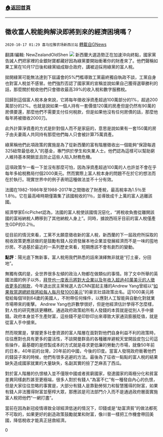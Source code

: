 ###  [:house:返回首頁](https://github.com/ourhimalayas/txt)
---

## 徵收富人稅能夠解決即將到來的經濟困境嗎？
`2020-10-17 01:29 喜马拉雅农场新西兰站` [轉載自GNews](https://gnews.org/zh-hant/429592/)

翻譯/編輯: NewZealandOldShen
![]()![](https://s3.amazonaws.com/gnews-media-offload/wp-content/uploads/2020/10/17012017/Capture-20.png)
新西蘭大選造勢正在加速沖向終點，國家黨告誡人們把家裡的金銀財寶都藏好因為綠黨要開始衝著你的財產來了。他們聲稱如果工黨在10月17日後和綠黨組成聯合政府，講被迫採用綠黨的富人稅。

拋開綠黨可能無法達到下屆議會的5%門檻導致工黨最終獨自執政不談，工黨自身也對富人稅並不感冒。他們強烈否認了國家黨的宣稱並說如果自己獲得選舉勝利的話，那麼關於稅收他們只會徵收最高39%的收入稅和數字服務稅。

回歸到這個富人稅本身來說，它將每年徵收淨資產超過100萬部分的1%，超過200萬部分的2%。也就是說如果一個人持有一套價值120萬的房產但是仍然有90萬的房債要還，那麼他們不需要支付任何稅款，但是如果他沒有任何房債的話，那麼他每年將被徵收2000刀。

此外計算淨資產的方式是針對個人而不是家庭的，意思是說如果有一套150萬的房子由夫妻兩人共同持有那麼他們每人只會被計算75萬資產。

綠黨稱他們此項政策的實施是為了從新西蘭的富有階層徵收出一個能夠“保證每週325紐幣最低收入”的基金，專門供於學生和失業人士。他們認為這樣可以幫助窮人維持基本開銷並且防止這些人陷入財務危機。

這項政策乍一看一下並沒有那麼可怕，因為淨資產超過100萬的人也許並不會在乎每年多給稅務局付個2000美元。然而實際上富人稅本身的問題不在於它的想法而在於執行。現實世界中的例子表明這種做法並不十分有效。

法國在1982-1986年至1988-2017年之間徵收了財產稅，最高稅率為1.5％至1.8％。它在最高峰時期僅籌集了該國稅收的1％，並導致成千上萬的富人逃離該國。

經濟學家ÉricPichet認為，法國的富人稅使該國情況惡化，“將稅收負擔從離開該國的富裕納稅人轉移到了其他納稅人身上”。同時，據說西班牙目前的富人稅僅產生GDP的0.2％。

從目前的情況來看，工黨不太願意徵收新的富人稅，新西蘭的下一屆政府所採取的稅收政策更應該做的是鼓勵有錢人投資發展本地企業並發展經濟而不是一味的囤地炒房。不過基於最近的一系列歷史來看，短期應該不會有劇烈的變動。

**點評**：陽光底下無新事，富人稅用我們熟悉的話來演繹無非就是“打土豪，分田地”。

無獨有偶的是，全世界很多左傾的政治人物都在做類似的事情。除了文中所舉的英國法國的例子以外，[拜登也一度表示將對大企業以及年收入超過40萬美元的人徵收更多的稅款](https://www.wesmoss.com/news/the-2020-election-tax-comparison-trump-v-biden/)，今年退出民主黨候選人去CNN當起主播的Andrew Yang曾經以“[如果我當選總統我將給每人每月發1000美元](https://www.bbc.com/zhongwen/simp/world-48391811)”的豪言壯語政策出名。這1000美元將發給每個18到64歲的美國人，不附帶任何條件，以應對人工智能與自動化對就業市場帶來的衝擊。 Andrew Yang也許數學很好，但是他經濟估計學得不怎麼樣，對人性的研究應該更糟糕。通過政府政策給所有人發錢的本質就是從別人手中搶錢。政府本身並不生產財富，這些錢不是印鈔印出來導致大家通貨膨脹貶值，就是從富人手中搶來。

然而現實是，掌握更多社會資源的富人階層在面對對他們自身利益不利的政策時，往往應對也具有更多的靈活性，不談開曼群島的各種離岸避稅天堂開設皮包公司這些操作，最基礎的是控製成本的方式就是尋求更低廉的勞動力市場，就像50年前的日本，40年前的台灣，20年前的中國，今後的印度。當富人發現政府衝著他們的錢袋子來的時候，他們有很多逃避的方法。最後為了征收一點點的富人稅的結果缺失造成國家就業的大量缺失，名副其實的撿了芝麻丟了西瓜。

對於富人階層的仇恨植入並不僅限中國或者貧窮國家，發達國家的兩極分化和貧富差異同樣劇烈甚至更極端，很多人對於有錢人“為富不仁”有一種發自內心的仇恨，但是大家往往忽略的事實是，大部分有錢人是靠勤勞努力和智慧獲得的財富，如果有錢人非法獲得財富並壓榨大眾，那應該是司法部門介入而不是通過政府層面實施富人稅把他們“一網打盡”。

當前在因為新冠疫情導致全球經濟低迷的情況下，印錢或是“劫富濟貧”的做法都死不可取的，如果更好的創造政策鼓勵就業和財富，像川普一樣把工作機會帶回美國，降低稅收才能真正拯救經濟。

0
